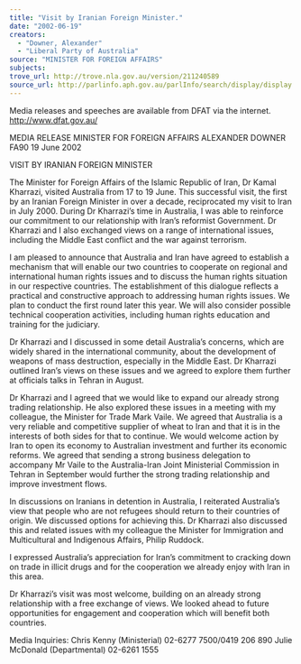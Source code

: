```yaml
---
title: "Visit by Iranian Foreign Minister."
date: "2002-06-19"
creators:
  - "Downer, Alexander"
  - "Liberal Party of Australia"
source: "MINISTER FOR FOREIGN AFFAIRS"
subjects:
trove_url: http://trove.nla.gov.au/version/211240589
source_url: http://parlinfo.aph.gov.au/parlInfo/search/display/display.w3p;query=Id%3A%22media/pressrel/0XS66%22
---
```


 Media releases and speeches are available from DFAT via the internet.      http://www.dfat.gov.au/

 MEDIA RELEASE MINISTER FOR FOREIGN AFFAIRS ALEXANDER DOWNER FA90                     19 June 2002

 VISIT BY IRANIAN FOREIGN MINISTER

 The Minister for Foreign Affairs of the Islamic Republic of Iran, Dr Kamal Kharrazi, visited Australia from 17 to 19 June.  This successful visit, the first by an Iranian Foreign Minister in over a decade, reciprocated my visit to Iran in July 2000.  During Dr Kharrazi’s time in Australia, I was able to reinforce our commitment to our relationship with Iran’s reformist Government.  Dr Kharrazi and I also exchanged views on a range of international issues, including the Middle East conflict and the war against terrorism.

 I am pleased to announce that Australia and Iran have agreed to establish a mechanism that will enable our two countries to cooperate on regional and international human rights issues and to discuss the human rights situation in our respective countries.  The establishment of this dialogue reflects a practical and constructive approach to addressing human rights issues. We plan to conduct the first round later this year.  We will also consider possible technical cooperation activities, including human rights education and training for the judiciary.

 Dr Kharrazi and I discussed in some detail Australia’s concerns, which are widely shared in the international community, about the development of weapons of mass destruction, especially in the Middle East.  Dr Kharrazi outlined Iran’s views on these issues and we agreed to explore them further at officials talks in Tehran in August.

 Dr Kharrazi and I agreed that we would like to expand our already strong trading relationship. He also explored these issues in a meeting with my colleague, the Minister for Trade Mark Vaile.  We agreed that Australia is a very reliable and competitive supplier of wheat to Iran and that it is in the interests of both sides for that to continue.  We would welcome action by Iran to open its economy to Australian investment and further its economic reforms.  We agreed that sending a strong business delegation to accompany Mr Vaile to the Australia-Iran Joint Ministerial Commission in Tehran in September would further the strong trading relationship and improve investment flows.

 In discussions on Iranians in detention in Australia, I reiterated Australia’s view that people who are not refugees should return to their countries of origin.  We discussed options for achieving this.  Dr Kharrazi also discussed this and related issues with my colleague the Minister for Immigration and Multicultural and Indigenous Affairs,  Philip Ruddock.

 I expressed Australia’s appreciation for Iran’s commitment to cracking down on trade in illicit drugs and for the cooperation we already enjoy with Iran in this area.

 Dr Kharrazi’s visit was most welcome, building on an already strong relationship with a free exchange of views.  We looked ahead to future opportunities for engagement and cooperation which will benefit both countries.

 Media Inquiries:  Chris Kenny (Ministerial) 02-6277 7500/0419 206 890 Julie McDonald (Departmental) 02-6261 1555

